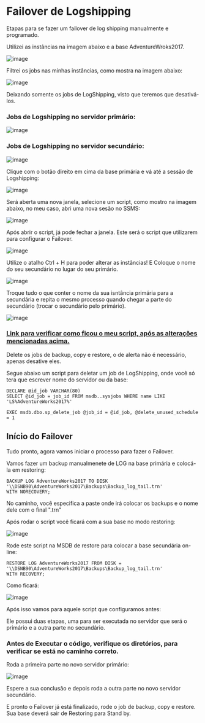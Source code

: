 # Failover de Logshipping
Etapas para se fazer um failover de log shipping manualmente e programado.

Utilizei as instâncias na imagem abaixo e a base AdventureWroks2017.

![image](https://user-images.githubusercontent.com/100159466/203073549-1f70ff2e-baef-4a1b-b193-0130e522babe.png)

Filtrei os jobs nas minhas instâncias, como mostra na imagem abaixo:

![image](https://user-images.githubusercontent.com/100159466/203074013-dfdb9158-7051-47cf-83ed-87e581794a10.png)

Deixando somente os jobs de LogShipping, visto que teremos que desativá-los.

### Jobs de Logshipping no servidor primário:

![image](https://user-images.githubusercontent.com/100159466/203074060-8926930b-e5dc-4677-8a34-b6ca7572e33c.png)

### Jobs de Logshipping no servidor secundário:

![image](https://user-images.githubusercontent.com/100159466/203074250-9ee34231-8333-4337-8c5a-db8695b832f6.png)

Clique com o botão direito em cima da base primária e vá até a sessão de Logshipping:

![image](https://user-images.githubusercontent.com/100159466/203075056-7dee8432-f5c3-4a6c-bddd-56020e0fabac.png)

Será aberta uma nova janela, selecione um script, como mostro na imagem abaixo, no meu caso, abri uma nova sesão no SSMS:

![image](https://user-images.githubusercontent.com/100159466/203075404-876a3341-1040-45d1-9e27-3b16215a92a8.png)

Após abrir o script, já pode fechar a janela. Este será o script que utilizarem para configurar o Failover.

![image](https://user-images.githubusercontent.com/100159466/203075770-182f4847-d2b7-4287-b2c4-6d1f53b0312f.png)

Utilize o atalho Ctrl + H para poder alterar as instâncias! E Coloque o nome do seu secundário no lugar do seu primário.

![image](https://user-images.githubusercontent.com/100159466/203076995-d8e3eb6d-7857-4f36-8838-485aae8f1250.png)

Troque tudo o que conter o nome da sua isntância primária para a secundária e repita o mesmo processo quando chegar a parte do secundário (trocar o secundário pelo primário).

![image](https://user-images.githubusercontent.com/100159466/203077831-b8deb419-42a7-4430-8b59-648d0f3b089e.png)

### [Link para verificar como ficou o meu script, após as alterações mencionadas acima.](https://github.com/CloretoJannuzzi/Failover-LogShipping/blob/main/failover.sql)

Delete os jobs de backup, copy e restore, o de alerta não é necessário, apenas desative eles.

Segue abaixo um script para deletar um job de LogShipping, onde você só tera que escrever nome do servidor ou da base:

    
    DECLARE @id_job VARCHAR(80)
    SELECT @id_job = job_id FROM msdb..sysjobs WHERE name LIKE 'LS%AdventureWorks2017%'

    EXEC msdb.dbo.sp_delete_job @job_id = @id_job, @delete_unused_schedule = 1

## Início do Failover

Tudo pronto, agora vamos iniciar o processo para fazer o Failover.

Vamos fazer um backup manualmenete de LOG na base primária e colocá-la em restoring:

    BACKUP LOG AdventureWorks2017 TO DISK '\\DSNB90\AdventureWorks2017\Backups\Backup_log_tail.trn'
    WITH NORECOVERY;

No caminho, você especifica a  paste onde irá colocar os backups e o nome dele com o final ".trn"

Após rodar o script você ficará com a sua base no modo restoring:

![image](https://user-images.githubusercontent.com/100159466/203086252-0aec9e25-5466-4189-a03f-a89efe1cf5fa.png)

Rode este script na MSDB de restore para colocar a base secundária on-line:

    RESTORE LOG AdventureWorks2017 FROM DISK = '\\DSNB90\AdventureWorks2017\Backups\Backup_log_tail.trn'
    WITH RECOVERY;

Como ficará:

![image](https://user-images.githubusercontent.com/100159466/203088187-d103c243-cbb5-41ab-b048-9558b091f512.png)

Após isso vamos para aquele script que configuramos antes:

Ele possui duas etapas, uma para ser executada no servidor que será o primário e a outra parte no secundário.

### Antes de Executar o código, verifique os diretórios, para verificar se está no caminho correto.

Roda a primeira parte no novo servidor primário:

![image](https://user-images.githubusercontent.com/100159466/203089454-25c4436a-31f1-40d3-af70-21d944aa7311.png)

Espere a sua conclusão e depois roda a outra parte no novo servidor secundário.

E pronto o Failover já está finalizado, rode o job de backup, copy e restore. Sua base deverá sair de Restoring para Stand by.
